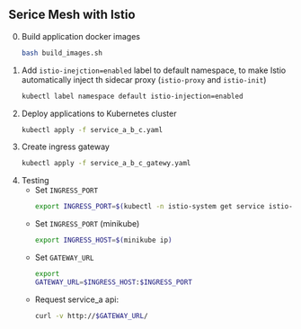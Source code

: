## Serice Mesh with Istio
0. Build application docker images
    ```bash
    bash build_images.sh
    ```
1. Add `istio-inejction=enabled` label to default namespace, to make Istio automatically inject th sidecar proxy (`istio-proxy` and `istio-init`)
    ```bash
    kubectl label namespace default istio-injection=enabled
    ```
2. Deploy applications to Kubernetes cluster
    ```bash
    kubectl apply -f service_a_b_c.yaml
    ```
3. Create ingress gateway
    ```bash
    kubectl apply -f service_a_b_c_gatewy.yaml
    ```
 4. Testing
    * Set `INGRESS_PORT`
        ```bash
        export INGRESS_PORT=$(kubectl -n istio-system get service istio-ingressgateway -o jsonpath='{.spec.ports[?(@.name=="http2")].nodePort}')
        ```
    * Set `INGRESS_PORT` (minikube)
        ```bash
        export INGRESS_HOST=$(minikube ip)
        ```
    * Set `GATEWAY_URL`
        ```bash
        export 
        GATEWAY_URL=$INGRESS_HOST:$INGRESS_PORT
        ```
    * Request service_a api:
        ```bash
        curl -v http://$GATEWAY_URL/
        ```